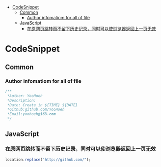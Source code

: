 <!-- TOC -->

- [CodeSnippet](#codesnippet)
  - [Common](#common)
    - [Author infomatiom for all of file](#author-infomatiom-for-all-of-file)
  - [JavaScript](#javascript)
    - [在原网页跳转而不留下历史记录，同时可以使浏览器返回上一页无效](#在原网页跳转而不留下历史记录同时可以使浏览器返回上一页无效)

<!-- /TOC -->

# CodeSnippet

## Common

### Author infomatiom for all of file

```js
/**
 *Author: YooHoeh
 *Description:
 *Date: Create in ${TIME} ${DATE}
 *Github:github.com/YooHoeh
 *Email:yoohoeh@163.com
 */
```

## JavaScript

### 在原网页跳转而不留下历史记录，同时可以使浏览器返回上一页无效

```js
location.replace("http://github.com/");
```
